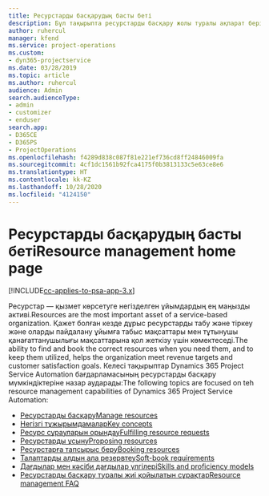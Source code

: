 ```yaml
---
title: Ресурстарды басқарудың басты беті
description: Бұл тақырыпта ресурстарды басқару жолы туралы ақпарат берілген.
author: ruhercul
manager: kfend
ms.service: project-operations
ms.custom:
- dyn365-projectservice
ms.date: 03/28/2019
ms.topic: article
ms.author: ruhercul
audience: Admin
search.audienceType:
- admin
- customizer
- enduser
search.app:
- D365CE
- D365PS
- ProjectOperations
ms.openlocfilehash: f4289d838c087f81e221ef736cd8ff24846009fa
ms.sourcegitcommit: 4cf1dc1561b92fca4175f0b3813133c5e63ce8e6
ms.translationtype: HT
ms.contentlocale: kk-KZ
ms.lasthandoff: 10/28/2020
ms.locfileid: "4124150"
---
```

# <a name="resource-management-home-page"></a><span data-ttu-id="252a8-103">Ресурстарды басқарудың басты беті</span><span class="sxs-lookup"><span data-stu-id="252a8-103">Resource management home page</span></span>

[!INCLUDE[cc-applies-to-psa-app-3.x](../includes/cc-applies-to-psa-app-3x.md)]

<span data-ttu-id="252a8-104">Ресурстар — қызмет көрсетуге негізделген ұйымдардың ең маңызды активі.</span><span class="sxs-lookup"><span data-stu-id="252a8-104">Resources are the most important asset of a service-based organization.</span></span> <span data-ttu-id="252a8-105">Қажет болған кезде дұрыс ресурстарды табу және тіркеу және оларды пайдалану ұйымға  табыс мақсаттары мен тұтынушы қанағаттанушылығы мақсаттарына қол жеткізу үшін көмектеседі.</span><span class="sxs-lookup"><span data-stu-id="252a8-105">The ability to find and book the correct resources when you need them, and to keep them utilized, helps the organization meet revenue targets and customer satisfaction goals.</span></span> <span data-ttu-id="252a8-106">Келесі тақырыптар Dynamics 365 Project Service Automation бағдарламасының ресурстарды басқару мүмкіндіктеріне назар аударады:</span><span class="sxs-lookup"><span data-stu-id="252a8-106">The following topics are focused on teh resource management capabilities of Dynamics 365 Project Service Automation:</span></span>

- [<span data-ttu-id="252a8-107">Ресурстарды басқару</span><span class="sxs-lookup"><span data-stu-id="252a8-107">Manage resources</span></span>](manage-resources.md)
- [<span data-ttu-id="252a8-108">Негізгі тұжырымдамалар</span><span class="sxs-lookup"><span data-stu-id="252a8-108">Key concepts</span></span>](reports-key-concepts.md)
- [<span data-ttu-id="252a8-109">Ресурс сұрауларын орындау</span><span class="sxs-lookup"><span data-stu-id="252a8-109">Fulfilling resource requests</span></span>](resource-management-fulfill-requests.md)
- [<span data-ttu-id="252a8-110">Ресурстарды ұсыну</span><span class="sxs-lookup"><span data-stu-id="252a8-110">Proposing resources</span></span>](resource-management-propose-resources.md)
- [<span data-ttu-id="252a8-111">Ресурстарға тапсырыс беру</span><span class="sxs-lookup"><span data-stu-id="252a8-111">Booking resources</span></span>](resource-management-book-resources-scheduleboard.md)
- [<span data-ttu-id="252a8-112">Талаптарды алдын ала резервтеу</span><span class="sxs-lookup"><span data-stu-id="252a8-112">Soft-book requirements</span></span>](resource-management-softbook-requirements.md)
- [<span data-ttu-id="252a8-113">Дағдылар мен кәсіби дағдылар үлгілері</span><span class="sxs-lookup"><span data-stu-id="252a8-113">Skills and proficiency models</span></span>](resource-management-skills-proficiency.md)
- [<span data-ttu-id="252a8-114">Ресурстарды басқару туралы жиі қойылатын сұрақтар</span><span class="sxs-lookup"><span data-stu-id="252a8-114">Resource management FAQ</span></span>](resource-management-faq.md)
